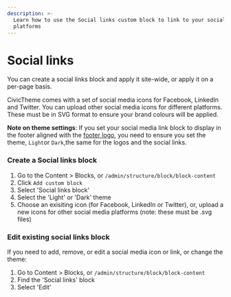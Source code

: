 ```yaml
---
description: >-
  Learn how to use the Social links custom block to link to your social media
  platforms
---
```


# Social links

You can create a social links block and apply it site-wide, or apply it on a per-page basis.

CivicTheme comes with a set of social media icons for Facebook, LinkedIn and Twitter. You can upload other social media icons for different platforms. These must be in SVG format to ensure your brand colours will be applied.

**Note on theme settings**: If you set your social media link block to display in the footer aligned with the [footer logo](footer-logo.md), you need to ensure you set the theme, `Light`or `Dark`,the same for the logos and the social links.&#x20;

### Create a Social links block

1. Go to the Content > Blocks, or `/admin/structure/block/block-content`
2. Click `Add custom block`
3. Select 'Social links block'
4. Select the 'Light' or 'Dark' theme
5. Choose an exisiting icon (for Facebook, LinkedIn or Twitter), or, upload a new icons for other social media platforms (note: these must be .svg files)

### Edit existing social links block

If you need to add, remove, or edit a social media icon or link, or change the theme:

1. Go to Content > Blocks, or `/admin/structure/block/block-content`
2. Find the 'Social links' block
3. Select 'Edit'
